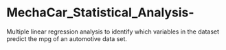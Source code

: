 # MechaCar_Statistical_Analysis-
Multiple linear regression analysis to identify which variables in the dataset predict the mpg of an automotive data set.
